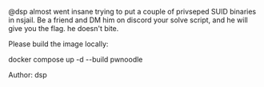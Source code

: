 @dsp almost went insane trying to put a couple of privseped SUID binaries in nsjail. Be a friend and DM him on discord your solve script, and he will give you the flag. he doesn't bite.

Please build the image locally:

docker compose up -d --build pwnoodle

Author: dsp
